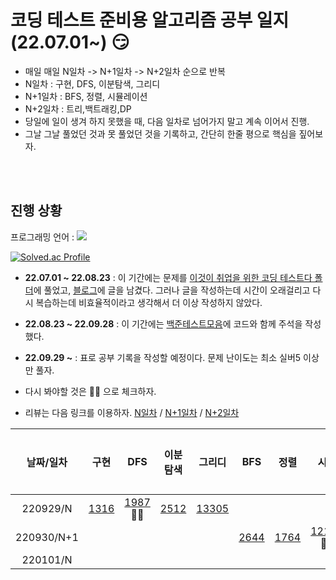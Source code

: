 # 코딩 테스트 준비용 알고리즘 공부 일지 (22.07.01~) :smirk:
- 매일 매일 N일차 -> N+1일차 -> N+2일차 순으로 반복
- N일차 : 구현, DFS, 이분탐색, 그리디
- N+1일차 : BFS, 정렬, 시뮬레이션
- N+2일차 : 트리,백트래킹,DP
- 당일에 일이 생겨 하지 못했을 때, 다음 일차로 넘어가지 말고 계속 이어서 진행.
- 그날 그날 풀었던 것과 못 풀었던 것을 기록하고, 간단히 한줄 평으로 핵심을 짚어보자.

<br></br>

## 진행 상황 

프로그래밍 언어 : <img src="https://img.shields.io/badge/python-3.8-blue">

[![Solved.ac Profile](http://mazassumnida.wtf/api/v2/generate_badge?boj=znlduqwl)](https://solved.ac/znlduqwl/)

- **22.07.01 ~ 22.08.23** : 이 기간에는 문제를 [이것이 취업을 위한 코딩 테스트다 폴더](https://github.com/yhyuntak/STUDY-for_coding_test/tree/main/%EC%9D%B4%EA%B2%83%EC%9D%B4%20%EC%B7%A8%EC%97%85%EC%9D%84%20%EC%9C%84%ED%95%9C%20%EC%BD%94%EB%94%A9%20%ED%85%8C%EC%8A%A4%ED%8A%B8%EB%8B%A4%20with%20%ED%8C%8C%EC%9D%B4%EC%8D%AC)에 풀었고, [블로그](https://yhyuntak.github.io/categories/%EC%BD%94%EB%94%A9%ED%85%8C%EC%8A%A4%ED%8A%B8)에 글을 남겼다. 그러나 글을 작성하는데 시간이 오래걸리고 다시 복습하는데 비효율적이라고 생각해서 더 이상 작성하지 않았다. 
- **22.08.23 ~ 22.09.28** : 이 기간에는 [백준테스트모음](https://github.com/yhyuntak/STUDY-for_coding_test/tree/main/%EB%B0%B1%EC%A4%80%ED%85%8C%EC%8A%A4%ED%8A%B8%EB%AA%A8%EC%9D%8C)에 코드와 함께 주석을 작성했다.
- **22.09.29 ~** : 표로 공부 기록을 작성할 예정이다. 문제 난이도는 최소 실버5 이상만 풀자.

- 다시 봐야할 것은 :ok_woman: 으로 체크하자.
- 리뷰는 다음 링크를 이용하자. [N일차](https://github.com/yhyuntak/STUDY-for_coding_test/tree/main/%EB%A6%AC%EB%B7%B0%EB%AA%A8%EC%9D%8C/N%EC%9D%BC%EC%B0%A8) / [N+1일차](https://github.com/yhyuntak/STUDY-for_coding_test/tree/main/%EB%A6%AC%EB%B7%B0%EB%AA%A8%EC%9D%8C/N%2B1%EC%9D%BC%EC%B0%A8) / [N+2일차](https://github.com/yhyuntak/STUDY-for_coding_test/tree/main/%EB%A6%AC%EB%B7%B0%EB%AA%A8%EC%9D%8C/N%2B2%EC%9D%BC%EC%B0%A8)

|날짜/일차|구현|DFS|이분탐색|그리디|BFS|정렬|시뮬|백트래킹|트리|DP|
|:--:|:--:|:--:|:--:|:--:|:--:|:--:|:--:|:--:|:--:|:--:|
|220929/N|[1316](https://www.acmicpc.net/problem/1316) |[1987](https://www.acmicpc.net/problem/1987):ok_woman: |[2512](https://www.acmicpc.net/problem/2512)|[13305](https://www.acmicpc.net/problem/13305)|||||||
|220930/N+1|   |   |   |   |  [2644](https://www.acmicpc.net/problem/1316) | [1764](https://www.acmicpc.net/problem/1764)  | [12100](https://www.acmicpc.net/problem/12100):ok_woman:   |   |   |   | 
|220101/N| [](https://www.acmicpc.net/problem/)  |   |   |   |   |   |   |   |   |   |


